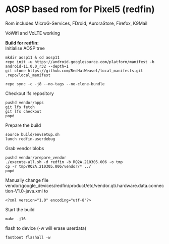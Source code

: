 # AOSP based rom for Pixel5 (redfin)

Rom includes MicroG-Services, FDroid, AuroraStore, Firefox, K9Mail

VoWifi and VoLTE working


**Build for redfin:**
\
Initialise AOSP tree
```
mkdir aosp11 & cd aosp11
repo init -u https://android.googlesource.com/platform/manifest -b android-11.0.0_r32 --depth=1
git clone https://github.com/RedHatWeasel/local_manifests.git .repo/local_manifest

repo sync -c -j8 --no-tags --no-clone-bundle
```

Checkout lfs repository
```
pushd vendor/apps
git lfs fetch
git lfs checkout
popd
```

Prepare the build
```
source build/envsetup.sh
lunch redfin-userdebug
```

Grab vendor blobs
```
pushd vendor/prepare_vendor
./execute-all.sh -d redfin -b RQ2A.210305.006 -o tmp
cp -r tmp/RQ2A.210305.006/vendor/* ../
popd
```

Manually change file vendor/google_devices/redfin/product/etc/vendor.qti.hardware.data.connection-V1.0-java.xml to
```
<?xml version="1.0" encoding="utf-8"?>
```

Start the build
```
make -j16
```

flash to device (-w will erase userdata)
```
fastboot flashall -w
```
